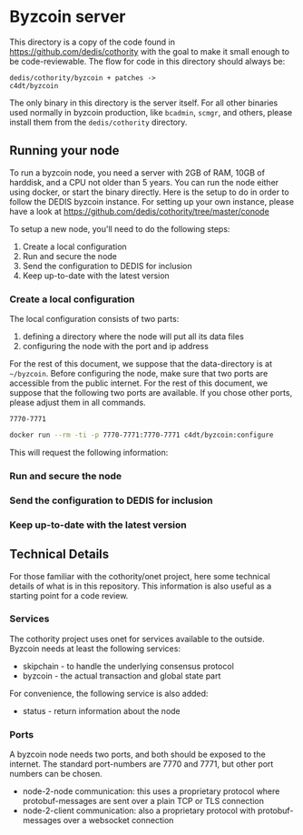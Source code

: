 # Byzcoin server

This directory is a copy of the code found in 
https://github.com/dedis/cothority 
with the goal to make it small enough to be code-reviewable.
The flow for code in this directory should always be:

```
dedis/cothority/byzcoin + patches ->
c4dt/byzcoin
```

The only binary in this directory is the server itself. For all other 
binaries used normally in byzcoin production, like `bcadmin`, `scmgr`, and 
others, please install them from the `dedis/cothority` directory.

## Running your node

To run a byzcoin node, you need a server with 2GB of RAM, 10GB of harddisk, 
and a CPU not older than 5 years. 
You can run the node either using docker, or start the binary directly.
Here is the setup to do in order to follow the DEDIS byzcoin instance.
For setting up your own instance, please have a look at
https://github.com/dedis/cothority/tree/master/conode

To setup a new node, you'll need to do the following steps:

1. Create a local configuration
2. Run and secure the node
3. Send the configuration to DEDIS for inclusion
4. Keep up-to-date with the latest version

### Create a local configuration

The local configuration consists of two parts:

1. defining a directory where the node will put all its data files
2. configuring the node with the port and ip address

For the rest of this document, we suppose that the data-directory is at
`~/byzcoin`.
Before configuring the node, make sure that two ports are accessible from the
public internet. For the rest of this document, we suppose that the following
two ports are available. 
If you chose other ports, please adjust them in all commands.
```text
7770-7771
```

```bash
docker run --rm -ti -p 7770-7771:7770-7771 c4dt/byzcoin:configure
```

This will request the following information:


### Run and secure the node

### Send the configuration to DEDIS for inclusion

### Keep up-to-date with the latest version

## Technical Details

For those familiar with the cothority/onet project, here some technical 
details of what is in this repository.
This information is also useful as a starting point for a code review.

### Services

The cothority project uses onet for services available to the outside.
Byzcoin needs at least the following services:

- skipchain - to handle the underlying consensus protocol
- byzcoin - the actual transaction and global state part

For convenience, the following service is also added:

- status - return information about the node

### Ports

A byzcoin node needs two ports, and both should be exposed to the internet.
The standard port-numbers are 7770 and 7771, but other port numbers can be 
chosen.

- node-2-node communication: this uses a proprietary protocol where 
protobuf-messages are sent over a plain TCP or TLS connection
- node-2-client communication: also a proprietary protocol with protobuf-
messages over a websocket connection
